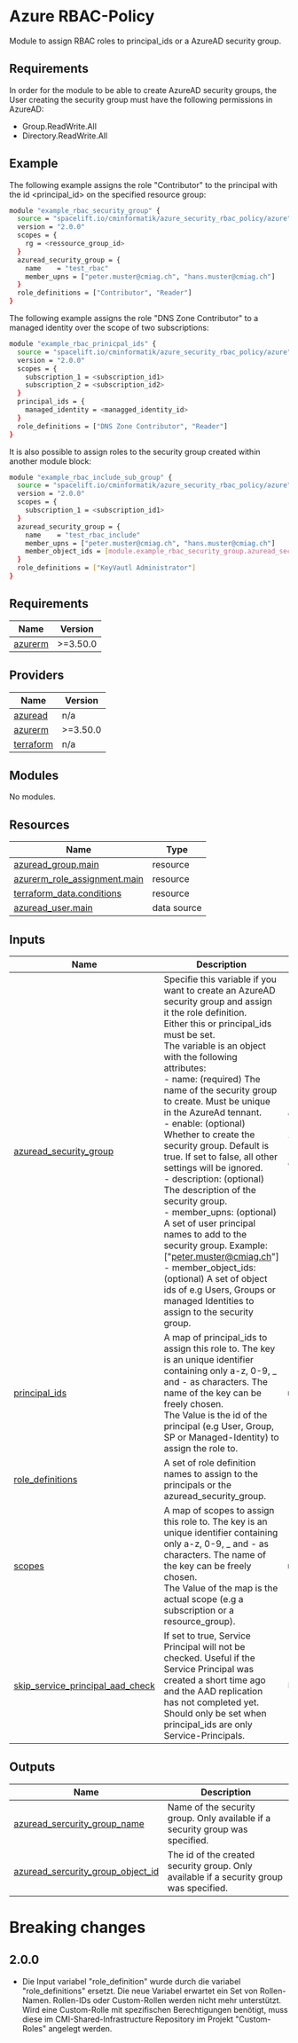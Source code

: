 # Azure RBAC-Policy

Module to assign RBAC roles to principal_ids or a AzureAD security group.

## Requirements

In order for the module to be able to create AzureAD security groups, the User creating the security group must have the following permissions in AzureAD:

- Group.ReadWrite.All
- Directory.ReadWrite.All

## Example

The following example assigns the role "Contributor" to the principal with the id <principal_id> on the specified resource group:

```bash
module "example_rbac_security_group" {
  source = "spacelift.io/cminformatik/azure_security_rbac_policy/azure"
  version = "2.0.0"
  scopes = {
    rg = <ressource_group_id>
  }
  azuread_security_group = {
    name    = "test_rbac"
    member_upns = ["peter.muster@cmiag.ch", "hans.muster@cmiag.ch"]
  }
  role_definitions = ["Contributor", "Reader"]
}
```

The following example assigns the role "DNS Zone Contributor" to a managed identity over the scope of two subscriptions:

```bash
module "example_rbac_prinicpal_ids" {
  source = "spacelift.io/cminformatik/azure_security_rbac_policy/azure"
  version = "2.0.0"
  scopes = {
    subscription_1 = <subscription_id1>
    subscription_2 = <subscription_id2>
  }
  principal_ids = {
    managed_identity = <managged_identity_id>
  }
  role_definitions = ["DNS Zone Contributor", "Reader"]
}
```

It is also possible to assign roles to the security group created within another module block:

```bash
module "example_rbac_include_sub_group" {
  source = "spacelift.io/cminformatik/azure_security_rbac_policy/azure"
  version = "2.0.0"
  scopes = {
    subscription_1 = <subscription_id1>
  }
  azuread_security_group = {
    name    = "test_rbac_include"
    member_upns = ["peter.muster@cmiag.ch", "hans.muster@cmiag.ch"]
    member_object_ids = [module.example_rbac_security_group.azuread_security_group_object_id]
  }
  role_definitions = ["KeyVautl Administrator"]
}
```

<!-- BEGIN_TF_DOCS -->

## Requirements

| Name                                                               | Version  |
| ------------------------------------------------------------------ | -------- |
| <a name="requirement_azurerm"></a> [azurerm](#requirement_azurerm) | >=3.50.0 |

## Providers

| Name                                                               | Version  |
| ------------------------------------------------------------------ | -------- |
| <a name="provider_azuread"></a> [azuread](#provider_azuread)       | n/a      |
| <a name="provider_azurerm"></a> [azurerm](#provider_azurerm)       | >=3.50.0 |
| <a name="provider_terraform"></a> [terraform](#provider_terraform) | n/a      |

## Modules

No modules.

## Resources

| Name                                                                                                                            | Type        |
| ------------------------------------------------------------------------------------------------------------------------------- | ----------- |
| [azuread_group.main](https://registry.terraform.io/providers/hashicorp/azuread/latest/docs/resources/group)                     | resource    |
| [azurerm_role_assignment.main](https://registry.terraform.io/providers/hashicorp/azurerm/latest/docs/resources/role_assignment) | resource    |
| [terraform_data.conditions](https://registry.terraform.io/providers/hashicorp/terraform/latest/docs/resources/data)             | resource    |
| [azuread_user.main](https://registry.terraform.io/providers/hashicorp/azuread/latest/docs/data-sources/user)                    | data source |

## Inputs

| Name                                                                                                                              | Description                                                                                                                                                                                                                                                                                                                                                                                                                                                                                                                                                                                                                                                                                                                                                                                             | Type                                                                                                                                                                                                            | Default                                                                                   | Required |
| --------------------------------------------------------------------------------------------------------------------------------- | ------------------------------------------------------------------------------------------------------------------------------------------------------------------------------------------------------------------------------------------------------------------------------------------------------------------------------------------------------------------------------------------------------------------------------------------------------------------------------------------------------------------------------------------------------------------------------------------------------------------------------------------------------------------------------------------------------------------------------------------------------------------------------------------------------- | --------------------------------------------------------------------------------------------------------------------------------------------------------------------------------------------------------------- | ----------------------------------------------------------------------------------------- | :------: |
| <a name="input_azuread_security_group"></a> [azuread_security_group](#input_azuread_security_group)                               | Specifie this variable if you want to create an AzureAD security group and assign it the role definition.<br> Either this or principal_ids must be set.<br> The variable is an object with the following attributes:<br> - name: (required) The name of the security group to create. Must be unique in the AzureAd tennant.<br> - enable: (optional) Whether to create the security group. Default is true. If set to false, all other settings will be ignored.<br> - description: (optional) The description of the security group.<br> - member_upns: (optional) A set of user principal names to add to the security group. Example: ["peter.muster@cmiag.ch"]<br> - member_object_ids: (optional) A set of object ids of e.g Users, Groups or managed Identities to assign to the security group. | <pre>object({<br> name = string<br> enable = optional(bool, true)<br> description = optional(string)<br> member_upns = optional(set(string), [])<br> member_object_ids = optional(set(string), [])<br> })</pre> | <pre>{<br> "enable": false,<br> "name": "do_not_create_azuread_security_group"<br>}</pre> |    no    |
| <a name="input_principal_ids"></a> [principal_ids](#input_principal_ids)                                                          | A map of principal_ids to assign this role to. The key is an unique identifier containing only a-z, 0-9, \_ and - as characters. The name of the key can be freely chosen.<br> The Value is the id of the principal (e.g User, Group, SP or Managed-Identity) to assign the role to.                                                                                                                                                                                                                                                                                                                                                                                                                                                                                                                    | `map(string)`                                                                                                                                                                                                   | `{}`                                                                                      |    no    |
| <a name="input_role_definitions"></a> [role_definitions](#input_role_definitions)                                                 | A set of role definition names to assign to the principals or the azuread_security_group.                                                                                                                                                                                                                                                                                                                                                                                                                                                                                                                                                                                                                                                                                                               | `set(string)`                                                                                                                                                                                                   | n/a                                                                                       |   yes    |
| <a name="input_scopes"></a> [scopes](#input_scopes)                                                                               | A map of scopes to assign this role to. The key is an unique identifier containing only a-z, 0-9, \_ and - as characters. The name of the key can be freely chosen. <br> The Value of the map is the actual scope (e.g a subscription or a resource_group).                                                                                                                                                                                                                                                                                                                                                                                                                                                                                                                                             | `map(string)`                                                                                                                                                                                                   | n/a                                                                                       |   yes    |
| <a name="input_skip_service_principal_aad_check"></a> [skip_service_principal_aad_check](#input_skip_service_principal_aad_check) | If set to true, Service Principal will not be checked. Useful if the Service Principal was created a short time ago and the AAD replication has not completed yet. Should only be set when principal_ids are only Service-Principals.                                                                                                                                                                                                                                                                                                                                                                                                                                                                                                                                                                   | `bool`                                                                                                                                                                                                          | `false`                                                                                   |    no    |

## Outputs

| Name                                                                                                                                   | Description                                                                             |
| -------------------------------------------------------------------------------------------------------------------------------------- | --------------------------------------------------------------------------------------- |
| <a name="output_azuread_sercurity_group_name"></a> [azuread_sercurity_group_name](#output_azuread_sercurity_group_name)                | Name of the security group. Only available if a security group was specified.           |
| <a name="output_azuread_sercurity_group_object_id"></a> [azuread_sercurity_group_object_id](#output_azuread_sercurity_group_object_id) | The id of the created security group. Only available if a security group was specified. |

<!-- END_TF_DOCS -->

# Breaking changes

## 2.0.0

- Die Input variabel "role_definition" wurde durch die variabel "role_definitions" ersetzt. Die neue Variabel erwartet ein Set von Rollen-Namen. Rollen-IDs oder Custom-Rollen werden nicht mehr unterstützt. Wird eine Custom-Rolle mit spezifischen Berechtigungen benötigt, muss diese im CMI-Shared-Infrastructure Repository im Projekt "Custom-Roles" angelegt werden.
